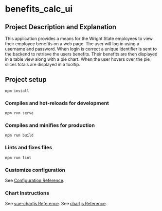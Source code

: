 # benefits_calc_ui

## Project Description and Explanation

This application provides a means for the Wright State employees to view their employee benefits on a web page. The user will log in using a username and password. When login is correct a unique identifier is sent to the backend to retrieve the users benefits. Their benefits are then displayed in a table view along with a pie chart. When the user hovers over the pie slices totals are displayed in a tooltip.

## Project setup

```
npm install
```

### Compiles and hot-reloads for development

```
npm run serve
```

### Compiles and minifies for production

```
npm run build
```

### Lints and fixes files

```
npm run lint
```

### Customize configuration

See [Configuration Reference](https://cli.vuejs.org/config/).

### Chart Instructions

See [vue-chartjs Reference](https://vue-chartjs.org/guide/#introduction).
See [chartjs Reference](https://chartjs.org).
